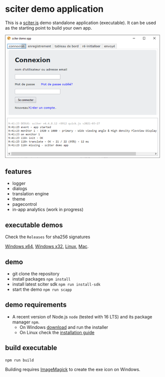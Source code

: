 # sciter demo application

This is a [sciter.js](https://sciter.com/) demo standalone application (executable).
It can be used as the starting point to build your own app.

![sciter demo app screenshot](screenshot.png)

## features

- logger
- dialogs
- translation engine
- theme
- pagecontrol
- in-app analytics (work in progress)

## executable demos

Check the `Releases` for sha256 signatures

[Windows x64](releases/download/1.0.8/demo-winx64.exe),
[Windows x32](releases/download/1.0.8/demo-winx32.exe),
[Linux](releases/download/1.0.8/demo-linux),
[Mac](releases/download/1.0.8/demo-macosx).

## demo

- git clone the repository
- install packages `npm install`
- install latest sciter sdk `npm run install-sdk`
- start the demo `npm run scapp`

## demo requirements

- A recent version of Node.js `node` (tested with 16 LTS) and its package manager `npm`.
    - On Windows [download](https://nodejs.dev/download/) and run the installer
    - On Linux check the [installation guide](https://www.digitalocean.com/community/tutorials/how-to-install-node-js-on-ubuntu-20-04#option-2-%E2%80%94-installing-node-js-with-apt-using-a-nodesource-ppa)

## build executable

`npm run build`

Building requires [ImageMagick](https://imagemagick.org/) to create the exe icon on Windows.
